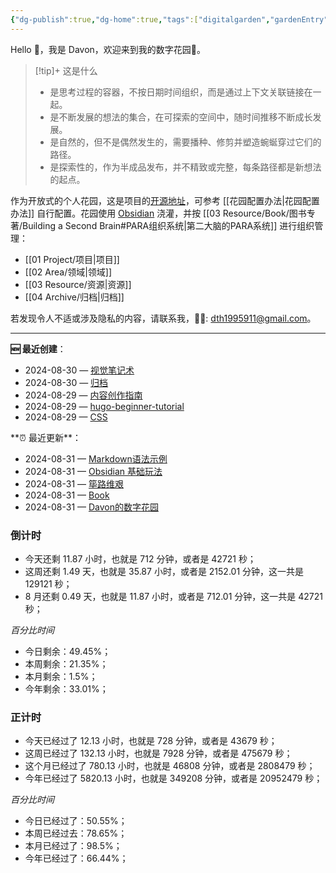 ```yaml
---
{"dg-publish":true,"dg-home":true,"tags":["digitalgarden","gardenEntry"],"sticker":"emoji//1f3e1","permalink":"/Davon的数字花园/","dgPassFrontmatter":true}
---
```



Hello 👋，我是 Davon，欢迎来到我的数字花园🌱。

>[!tip]+ 这是什么
>- 是思考过程的容器，不按日期时间组织，而是通过上下文关联链接在一起。
>- 是不断发展的想法的集合，在可探索的空间中，随时间推移不断成长发展。
>- 是自然的，但不是偶然发生的，需要播种、修剪并塑造蜿蜒穿过它们的路径。
>- 是探索性的，作为半成品发布，并不精致或完整，每条路径都是新想法的起点。

作为开放式的个人花园，这是项目的[开源地址](https://github.com/DavonOs/digitalgarden)，可参考 [[花园配置办法\|花园配置办法]] 自行配置。花园使用 [Obsidian](https://obsidian.md/) 浇灌，并按 [[03 Resource/Book/图书专著/Building a Second Brain#PARA组织系统\|第二大脑的PARA系统]] 进行组织管理：
- [[01 Project/项目\|项目]]
- [[02 Area/领域\|领域]]
- [[03 Resource/资源\|资源]]
- [[04 Archive/归档\|归档]]

若发现令人不适或涉及隐私的内容，请联系我，🦀🦀: dth1995911@gmail.com。

---
**🆕 最近创建**：
<div><ul class="dataview list-view-ul"><li><span>2024-08-30 — <a data-tooltip-position="top" aria-label="02 Area/视觉笔记术.md" data-href="02 Area/视觉笔记术.md" href="02 Area/视觉笔记术.md" class="internal-link" target="_blank" rel="noopener">视觉笔记术</a></span></li><li><span>2024-08-30 — <a data-tooltip-position="top" aria-label="04 Archive/归档.md" data-href="04 Archive/归档.md" href="04 Archive/归档.md" class="internal-link" target="_blank" rel="noopener">归档</a></span></li><li><span>2024-08-29 — <a data-tooltip-position="top" aria-label="01 Project/Content/内容创作指南.md" data-href="01 Project/Content/内容创作指南.md" href="01 Project/Content/内容创作指南.md" class="internal-link" target="_blank" rel="noopener">内容创作指南</a></span></li><li><span>2024-08-29 — <a data-tooltip-position="top" aria-label="01 Project/Program/Hugo/hugo-beginner-tutorial.md" data-href="01 Project/Program/Hugo/hugo-beginner-tutorial.md" href="01 Project/Program/Hugo/hugo-beginner-tutorial.md" class="internal-link" target="_blank" rel="noopener">hugo-beginner-tutorial</a></span></li><li><span>2024-08-29 — <a data-tooltip-position="top" aria-label="01 Project/前端开发与网站建设/CSS.md" data-href="01 Project/前端开发与网站建设/CSS.md" href="01 Project/前端开发与网站建设/CSS.md" class="internal-link" target="_blank" rel="noopener">CSS</a></span></li></ul></div>
**⏰ 最近更新**：
<div><ul class="dataview list-view-ul"><li><span>2024-08-31 — <a data-tooltip-position="top" aria-label="01 Project/Content/Markdown语法示例.md" data-href="01 Project/Content/Markdown语法示例.md" href="01 Project/Content/Markdown语法示例.md" class="internal-link" target="_blank" rel="noopener">Markdown语法示例</a></span></li><li><span>2024-08-31 — <a data-tooltip-position="top" aria-label="01 Project/Content/Obsidian 基础玩法.md" data-href="01 Project/Content/Obsidian 基础玩法.md" href="01 Project/Content/Obsidian 基础玩法.md" class="internal-link" target="_blank" rel="noopener">Obsidian 基础玩法</a></span></li><li><span>2024-08-31 — <a data-tooltip-position="top" aria-label="03 Resource/Book/图书专著/筚路维艰.md" data-href="03 Resource/Book/图书专著/筚路维艰.md" href="03 Resource/Book/图书专著/筚路维艰.md" class="internal-link" target="_blank" rel="noopener">筚路维艰</a></span></li><li><span>2024-08-31 — <a data-tooltip-position="top" aria-label="03 Resource/template/Book.md" data-href="03 Resource/template/Book.md" href="03 Resource/template/Book.md" class="internal-link" target="_blank" rel="noopener">Book</a></span></li><li><span>2024-08-31 — <a data-tooltip-position="top" aria-label="Davon的数字花园.md" data-href="Davon的数字花园.md" href="Davon的数字花园.md" class="internal-link" target="_blank" rel="noopener">Davon的数字花园</a></span></li></ul></div>


### 倒计时
- 今天还剩 11.87 小时，也就是 712 分钟，或者是 42721 秒；
- 这周还剩 1.49 天，也就是 35.87 小时，或者是 2152.01 分钟，这一共是 129121 秒；
- 8 月还剩 0.49 天，也就是 11.87 小时，或者是 712.01 分钟，这一共是 42721 秒；

*百分比时间*
- 今日剩余：49.45%；
- 本周剩余：21.35%；
- 本月剩余：1.5%；
- 今年剩余：33.01%；

### 正计时
- 今天已经过了 12.13 小时，也就是 728 分钟，或者是 43679 秒；
- 这周已经过了 132.13 小时，也就是 7928 分钟，或者是 475679 秒；
- 这个月已经过了 780.13 小时，也就是 46808 分钟，或者是 2808479 秒；
- 今年已经过了 5820.13 小时，也就是 349208 分钟，或者是 20952479 秒；

*百分比时间*
- 今日已经过了：50.55%；
- 本周已经过去：78.65%；
- 本月已经过了：98.5%；
- 今年已经过了：66.44%；